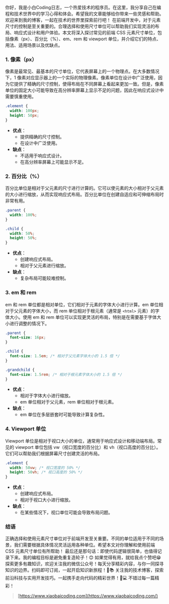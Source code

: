 你好，我是小白Coding日志，一个热爱技术的程序员。在这里，我分享自己在编程和技术世界中的学习心得和体会。希望我的文章能够给你带来一些灵感和帮助。欢迎来到我的博客，一起在技术的世界里探索前行吧！
在前端开发中，对于元素尺寸的控制是至关重要的。合理选择和使用尺寸单位可以帮助我们实现灵活的布局、响应式设计和用户体验。本文将深入探讨常见的前端 CSS 元素尺寸单位，包括像素（px）、百分比（%）、em、rem 和 viewport 单位，并介绍它们的特点、用法、适用场景以及优缺点。
### 1. 像素（px）
像素是最常见、最基本的尺寸单位，它代表屏幕上的一个物理点。在大多数情况下，1 像素对应显示器上的一个实际的物理像素。像素单位在设计中广泛使用，因为它提供了精确的尺寸控制，使得布局在不同屏幕上看起来更加一致。但是，像素单位的固定大小可能导致在高分辨率屏幕上显示不足的问题，因此在响应式设计中需要慎重使用。
```css
.element {
  width: 100px;
  height: 50px;
}
```

-  **优点**： 
   - 提供精确的尺寸控制。
   - 在设计中广泛使用。
-  **缺点**： 
   - 不适用于响应式设计。
   - 在高分辨率屏幕上可能显示不足。
### 2. 百分比（%）
百分比单位是相对于父元素的尺寸进行计算的。它可以使元素的大小相对于父元素的大小进行缩放，从而实现响应式布局。百分比单位在创建自适应和可伸缩布局时非常有用。
```css
.parent {
  width: 100%;
}

.child {
  width: 50%;
  height: 50%;
}
```

-  **优点**： 
   - 创建响应式布局。
   - 相对于父元素进行缩放。
-  **缺点**： 
   - 复杂布局可能较难控制。
### 3. em 和 rem
em 和 rem 单位都是相对单位，它们相对于元素的字体大小进行计算。em 单位相对于父元素的字体大小，而 rem 单位相对于根元素（通常是 `<html>` 元素）的字体大小。使用 em 和 rem 单位可以实现更灵活的布局，特别是在需要基于字体大小进行调整的情况下。
```css
.parent {
  font-size: 16px;
}

.child {
  font-size: 1.5em; /* 相对于父元素字体大小的 1.5 倍 */
}

.grandchild {
  font-size: 1.5rem; /* 相对于根元素字体大小的 1.5 倍 */
}
```

-  **优点**： 
   - 相对于字体大小进行缩放。
   - em 单位相对于父元素，rem 单位相对于根元素。
-  **缺点**： 
   - em 单位在多层嵌套时可能导致计算复杂性。
### 4. Viewport 单位
Viewport 单位是相对于视口大小的单位，通常用于响应式设计和移动端布局。常见的 viewport 单位包括 vw（视口宽度的百分比）和 vh（视口高度的百分比）。它们可以帮助我们根据屏幕尺寸创建灵活的布局。
```css
.element {
  width: 50vw; /* 视口宽度的 50% */
  height: 50vh; /* 视口高度的 50% */
}
```

-  **优点**： 
   - 创建响应式布局。
   - 相对于视口大小进行缩放。
-  **缺点**： 
   - 在某些情况下，视口单位可能会导致布局问题。
### 结语
正确选择和使用元素尺寸单位对于前端开发至关重要。不同的单位适用于不同的场景，我们需要根据具体情况灵活运用各种单位。希望本文对你理解和使用前端 CSS 元素尺寸单位有所帮助！
最后还是那句话：即使代码逻辑很简单，也值得记录下来。我的编程目标是避免重复造轮子！😊
如果觉得有用，就给我点个赞吧😁
探索更多有趣知识，欢迎关注我的微信公众号！每天分享精彩内容，与你一同探寻知识的边界。扫码即可订阅，一起开启知识新旅程！🚀📚
关注我的技术博客，探索前沿科技与实用开发技巧。一起携手走向代码的精彩世界！🚀💻 不错过每一篇精彩！
> [https://www.xiaobaicoding.com](https://www.xiaobaicoding.com/)

